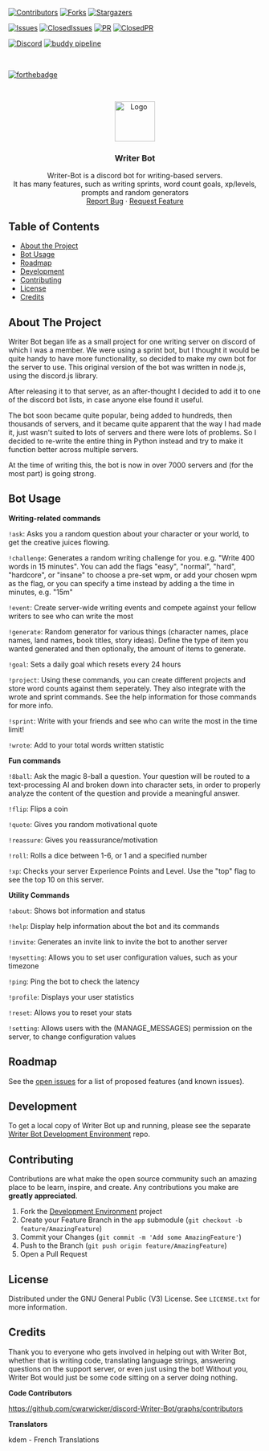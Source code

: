 <!-- PROJECT SHIELDS -->
<!--
*** I'm using markdown "reference style" links for readability.
*** Reference links are enclosed in brackets [ ] instead of parentheses ( ).
*** See the bottom of this document for the declaration of the reference variables
*** for contributors-url, forks-url, etc. This is an optional, concise syntax you may use.
*** https://www.markdownguide.org/basic-syntax/#reference-style-links
-->

[![Contributors][contributors-shield]][contributors-url]
[![Forks][forks-shield]][forks-url]
[![Stargazers][stars-shield]][stars-url]

[![Issues][issues-shield]][issues-url]
[![ClosedIssues][closed-issues-shield]][closed-issues-url]
[![PR][open-shield]][open-url]
[![ClosedPR][closed-shield]][closed-url]

[![Discord][discord-shield]][discord-url]
[![buddy pipeline](https://app.buddy.works/cmrwarwicker-1/discord-writer-bot/pipelines/pipeline/292118/badge.svg?token=87093bfb15df4a9419bd2cd31863b95c6d87bc38fa56051468bb0d8c90f26780 "buddy pipeline")](https://app.buddy.works/cmrwarwicker-1/discord-writer-bot/pipelines/pipeline/292118)

<br />

[![forthebadge](https://forthebadge.com/images/badges/made-with-python.svg)](https://www.python.org)

<!-- PROJECT LOGO -->
<br />
<p align="center">
  <a href="https://github.com/cwarwicker/discord-Writer-Bot">
    <img src="https://images.discordapp.net/avatars/460090810029965312/1baab409193652b27ce7d30d1a6ecc7a.png?size=512" alt="Logo" width="80" height="80">
  </a>

  <h3 align="center">Writer Bot</h3>

  <p align="center">
    Writer-Bot is a discord bot for writing-based servers.
    <br /> 
    It has many features, such as writing sprints, word count goals, xp/levels, prompts and random generators
    <br />
    <a href="https://github.com/cwarwicker/discord-Writer-Bot/issues">Report Bug</a>
    ·
    <a href="https://github.com/cwarwicker/discord-Writer-Bot/issues">Request Feature</a>
  </p>
</p>



<!-- TABLE OF CONTENTS -->
## Table of Contents

* [About the Project](#about-the-project)
* [Bot Usage](#bot-usage)
* [Roadmap](#roadmap)
* [Development](#development)
* [Contributing](#contributing)
* [License](#license)
* [Credits](#credits)



<!-- ABOUT THE PROJECT -->
## About The Project

Writer Bot began life as a small project for one writing server on discord of which I was a member. We were using a sprint bot, but I thought it would be quite handy to have more functionality, so decided to make my own bot for the server to use. This original version of the bot was written in node.js, using the discord.js library.

After releasing it to that server, as an after-thought I decided to add it to one of the discord bot lists, in case anyone else found it useful.

The bot soon became quite popular, being added to hundreds, then thousands of servers, and it became quite apparent that the way I had made it, just wasn't suited to lots of servers and there were lots of problems. So I decided to re-write the entire thing in Python instead and try to make it function better across multiple servers.

At the time of writing this, the bot is now in over 7000 servers and (for the most part) is going strong.


<!-- USAGE EXAMPLES -->
## Bot Usage


**Writing-related commands**

`!ask`: Asks you a random question about your character or your world, to get the creative juices flowing.

`!challenge`: Generates a random writing challenge for you. e.g. "Write 400 words in 15 minutes". You can add the flags "easy", "normal", "hard", "hardcore", or "insane" to choose a pre-set wpm, or add your chosen wpm as the flag, or you can specify a time instead by adding a the time in minutes, e.g. "15m"

`!event`: Create server-wide writing events and compete against your fellow writers to see who can write the most

`!generate`: Random generator for various things (character names, place names, land names, book titles, story ideas). Define the type of item you wanted generated and then optionally, the amount of items to generate.

`!goal`: Sets a daily goal which resets every 24 hours

`!project`: Using these commands, you can create different projects and store word counts against them seperately. They also integrate with the wrote and sprint commands. See the help information for those commands for more info.

`!sprint`: Write with your friends and see who can write the most in the time limit!

`!wrote`: Add to your total words written statistic

**Fun commands**

`!8ball`: Ask the magic 8-ball a question. Your question will be routed to a text-processing AI and broken down into character sets, in order to properly analyze the content of the question and provide a meaningful answer.

`!flip`: Flips a coin

`!quote`: Gives you random motivational quote

`!reassure`: Gives you reassurance/motivation

`!roll`: Rolls a dice between 1-6, or 1 and a specified number

`!xp`: Checks your server Experience Points and Level. Use the "top" flag to see the top 10 on this server.

**Utility Commands**

`!about`: Shows bot information and status

`!help`: Display help information about the bot and its commands

`!invite`: Generates an invite link to invite the bot to another server

`!mysetting`: Allows you to set user configuration values, such as your timezone

`!ping`: Ping the bot to check the latency

`!profile`: Displays your user statistics

`!reset`: Allows you to reset your stats

`!setting`: Allows users with the (MANAGE_MESSAGES) permission on the server, to change configuration values




<!-- ROADMAP -->
## Roadmap

See the [open issues](https://github.com/cwarwicker/discord-Writer-Bot/issues) for a list of proposed features (and known issues).

<!-- Development -->
## Development

To get a local copy of Writer Bot up and running, please see the separate [Writer Bot Development Environment](https://github.com/cwarwicker/discord-Writer-Bot-env) repo.



<!-- CONTRIBUTING -->
## Contributing

Contributions are what make the open source community such an amazing place to be learn, inspire, and create. Any contributions you make are **greatly appreciated**.

1. Fork the [Development Environment](https://github.com/cwarwicker/discord-Writer-Bot-env) project
2. Create your Feature Branch in the `app` submodule (`git checkout -b feature/AmazingFeature`)
3. Commit your Changes (`git commit -m 'Add some AmazingFeature'`)
4. Push to the Branch (`git push origin feature/AmazingFeature`)
5. Open a Pull Request



<!-- LICENSE -->
## License

Distributed under the GNU General Public (V3) License. See `LICENSE.txt` for more information.


<!-- Credits -->
## Credits

Thank you to everyone who gets involved in helping out with Writer Bot, whether that is writing code, translating language strings, answering questions on the support server, or even just using the bot! Without you, Writer Bot would just be some code sitting on a server doing nothing.

**Code Contributors**

https://github.com/cwarwicker/discord-Writer-Bot/graphs/contributors

**Translators**

kdem - French Translations 


<!-- MARKDOWN LINKS & IMAGES -->
<!-- https://www.markdownguide.org/basic-syntax/#reference-style-links -->
[contributors-shield]: https://img.shields.io/github/contributors/cwarwicker/discord-Writer-Bot.svg?style=flat-square
[contributors-url]: https://github.com/cwarwicker/discord-Writer-Bot/graphs/contributors
[forks-shield]: https://img.shields.io/github/forks/cwarwicker/discord-Writer-Bot.svg?style=flat-square
[forks-url]: https://github.com/cwarwicker/discord-Writer-Bot/network/members
[stars-shield]: https://img.shields.io/github/stars/cwarwicker/discord-Writer-Bot.svg?style=flat-square&color=brightgreen
[stars-url]: https://github.com/cwarwicker/discord-Writer-Bot/stargazers
[issues-shield]: https://img.shields.io/github/issues/cwarwicker/discord-Writer-Bot.svg?color=orange&style=flat-square&label=open%20issues
[issues-url]: https://github.com/cwarwicker/discord-Writer-Bot/issues
[discord-shield]: https://img.shields.io/discord/503593039541960704?logo=discord
[discord-url]: https://discord.com/invite/awaC6Vq
[closed-shield]: https://img.shields.io/github/issues-pr-closed-raw/cwarwicker/discord-Writer-Bot?color=purple&style=flat-square
[closed-url]: https://github.com/cwarwicker/discord-Writer-Bot/pulls?q=is%3Apr+is%3Aclosed
[closed-issues-shield]: https://img.shields.io/github/issues-closed-raw/cwarwicker/discord-Writer-Bot?color=purple&style=flat-square
[closed-issues-url]: https://github.com/cwarwicker/discord-Writer-Bot/issues?q=is%3Aissue+is%3Aclosed
[open-shield]: https://img.shields.io/github/issues-pr/cwarwicker/discord-Writer-Bot?color=orange&style=flat-square
[open-url]: https://github.com/cwarwicker/discord-Writer-Bot/pulls